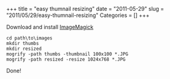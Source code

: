+++
title = "easy thumnail resizing"
date = "2011-05-29"
slug = "2011/05/29/easy-thumnail-resizing"
Categories = []
+++

Download and install [ImageMagick](http://www.imagemagick.org/)

```
cd path\to\images
mkdir thumbs
mkdir resized
mogrify -path thumbs -thumbnail 100x100 *.JPG 
mogrify -path resized -resize 1024x768 *.JPG
```


Done!
